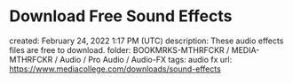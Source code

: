 # Download Free Sound Effects

created: February 24, 2022 1:17 PM (UTC)
description: These audio effects files are free to download.
folder: BOOKMRKS-MTHRFCKR / MEDIA-MTHRFCKR / Audio / Pro Audio / Audio-FX
tags: audio fx
url: https://www.mediacollege.com/downloads/sound-effects